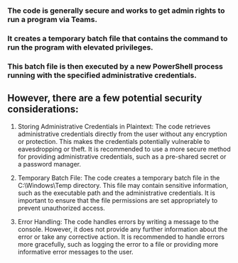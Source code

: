 ### The code is generally secure and works to get admin rights to run a program via Teams.
### It creates a temporary batch file that contains the command to run the program with elevated privileges.
### This batch file is then executed by a new PowerShell process running with the specified administrative credentials.

## However, there are a few potential security considerations:

1. Storing Administrative Credentials in Plaintext: The code retrieves administrative credentials directly from the user without any encryption or protection. This makes the credentials potentially vulnerable to eavesdropping or theft. It is recommended to use a more secure method for providing administrative credentials, such as a pre-shared secret or a password manager.

2. Temporary Batch File: The code creates a temporary batch file in the C:\Windows\Temp directory. This file may contain sensitive information, such as the executable path and the administrative credentials. It is important to ensure that the file permissions are set appropriately to prevent unauthorized access.

3. Error Handling: The code handles errors by writing a message to the console. However, it does not provide any further information about the error or take any corrective action. It is recommended to handle errors more gracefully, such as logging the error to a file or providing more informative error messages to the user.
